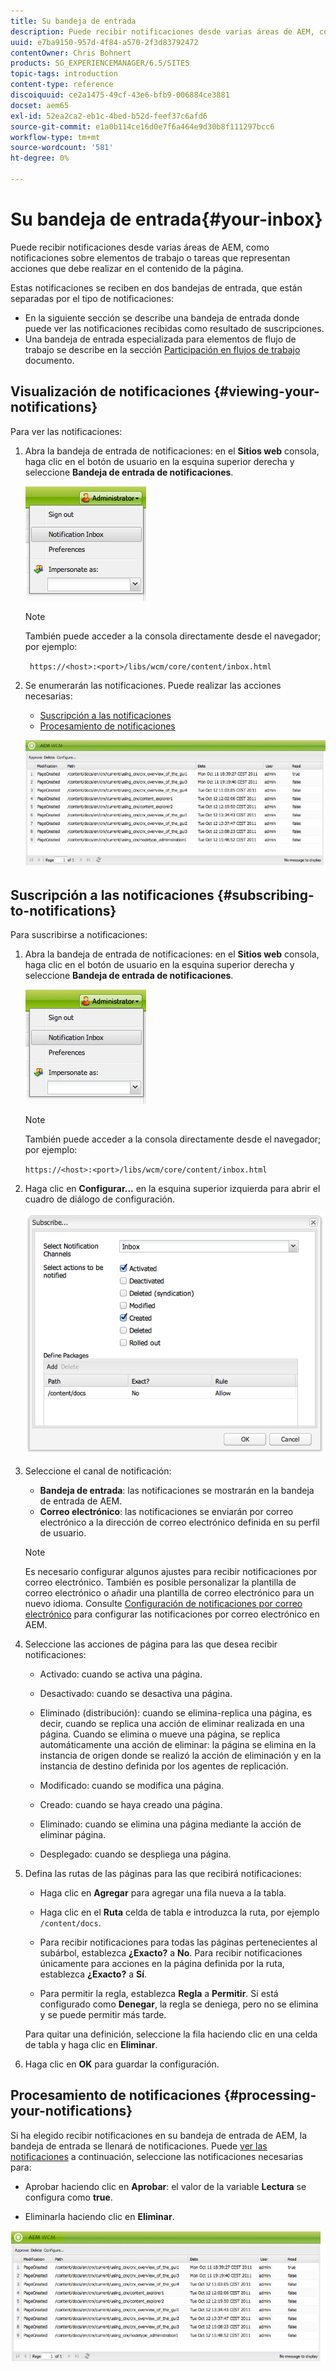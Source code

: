 ```yaml
---
title: Su bandeja de entrada
description: Puede recibir notificaciones desde varias áreas de AEM, como notificaciones sobre elementos de trabajo o tareas que representan acciones que debe realizar en el contenido de la página.
uuid: e7ba9150-957d-4f84-a570-2f3d83792472
contentOwner: Chris Bohnert
products: SG_EXPERIENCEMANAGER/6.5/SITES
topic-tags: introduction
content-type: reference
discoiquuid: ce2a1475-49cf-43e6-bfb9-006884ce3881
docset: aem65
exl-id: 52ea2ca2-eb1c-4bed-b52d-feef37c6afd6
source-git-commit: e1a0b114ce16d0e7f6a464e9d30b8f111297bcc6
workflow-type: tm+mt
source-wordcount: '581'
ht-degree: 0%

---
```


# Su bandeja de entrada{#your-inbox}

Puede recibir notificaciones desde varias áreas de AEM, como notificaciones sobre elementos de trabajo o tareas que representan acciones que debe realizar en el contenido de la página.

Estas notificaciones se reciben en dos bandejas de entrada, que están separadas por el tipo de notificaciones:

* En la siguiente sección se describe una bandeja de entrada donde puede ver las notificaciones recibidas como resultado de suscripciones.
* Una bandeja de entrada especializada para elementos de flujo de trabajo se describe en la sección [Participación en flujos de trabajo](/help/sites-classic-ui-authoring/classic-workflows-participating.md) documento.

## Visualización de notificaciones {#viewing-your-notifications}

Para ver las notificaciones:

1. Abra la bandeja de entrada de notificaciones: en el **Sitios web** consola, haga clic en el botón de usuario en la esquina superior derecha y seleccione **Bandeja de entrada de notificaciones**.

   ![screen_shot_2012-02-08at105226am](assets/screen_shot_2012-02-08at105226am.png)

   >[!NOTE]
   >
   >También puede acceder a la consola directamente desde el navegador; por ejemplo:
   >
   >
   >` https://<host>:<port>/libs/wcm/core/content/inbox.html`

1. Se enumerarán las notificaciones. Puede realizar las acciones necesarias:

   * [Suscripción a las notificaciones](#subscribing-to-notifications)
   * [Procesamiento de notificaciones](#processing-your-notifications)

   ![Chlimage_1-4](assets/chlimage_1-4.jpeg)

## Suscripción a las notificaciones {#subscribing-to-notifications}

Para suscribirse a notificaciones:

1. Abra la bandeja de entrada de notificaciones: en el **Sitios web** consola, haga clic en el botón de usuario en la esquina superior derecha y seleccione **Bandeja de entrada de notificaciones**.

   ![screen_shot_2012-02-08at105226am-1](assets/screen_shot_2012-02-08at105226am-1.png)

   >[!NOTE]
   >
   >También puede acceder a la consola directamente desde el navegador; por ejemplo:
   >
   >
   >`https://<host>:<port>/libs/wcm/core/content/inbox.html`

1. Haga clic en **Configurar...** en la esquina superior izquierda para abrir el cuadro de diálogo de configuración.

   ![screen_shot_2012-02-08at111056am](assets/screen_shot_2012-02-08at111056am.png)

1. Seleccione el canal de notificación:

   * **Bandeja de entrada**: las notificaciones se mostrarán en la bandeja de entrada de AEM.
   * **Correo electrónico**: las notificaciones se enviarán por correo electrónico a la dirección de correo electrónico definida en su perfil de usuario.

   >[!NOTE]
   >
   >Es necesario configurar algunos ajustes para recibir notificaciones por correo electrónico. También es posible personalizar la plantilla de correo electrónico o añadir una plantilla de correo electrónico para un nuevo idioma. Consulte [Configuración de notificaciones por correo electrónico](/help/sites-administering/notification.md#configuringemailnotification) para configurar las notificaciones por correo electrónico en AEM.

1. Seleccione las acciones de página para las que desea recibir notificaciones:

   * Activado: cuando se activa una página.
   * Desactivado: cuando se desactiva una página.
   * Eliminado (distribución): cuando se elimina-replica una página, es decir, cuando se replica una acción de eliminar realizada en una página.
Cuando se elimina o mueve una página, se replica automáticamente una acción de eliminar: la página se elimina en la instancia de origen donde se realizó la acción de eliminación y en la instancia de destino definida por los agentes de replicación.

   * Modificado: cuando se modifica una página.
   * Creado: cuando se haya creado una página.
   * Eliminado: cuando se elimina una página mediante la acción de eliminar página.
   * Desplegado: cuando se despliega una página.

1. Defina las rutas de las páginas para las que recibirá notificaciones:

   * Haga clic en **Agregar** para agregar una fila nueva a la tabla.
   * Haga clic en el **Ruta** celda de tabla e introduzca la ruta, por ejemplo `/content/docs`.

   * Para recibir notificaciones para todas las páginas pertenecientes al subárbol, establezca **¿Exacto?** a **No**.
Para recibir notificaciones únicamente para acciones en la página definida por la ruta, establezca **¿Exacto?** a **Sí**.

   * Para permitir la regla, establezca **Regla** a **Permitir**. Si está configurado como **Denegar**, la regla se deniega, pero no se elimina y se puede permitir más tarde.

   Para quitar una definición, seleccione la fila haciendo clic en una celda de tabla y haga clic en **Eliminar**.

1. Haga clic en **OK** para guardar la configuración.

## Procesamiento de notificaciones {#processing-your-notifications}

Si ha elegido recibir notificaciones en su bandeja de entrada de AEM, la bandeja de entrada se llenará de notificaciones. Puede [ver las notificaciones](#viewing-your-notifications) a continuación, seleccione las notificaciones necesarias para:

* Aprobar haciendo clic en **Aprobar**: el valor de la variable **Lectura** se configura como **true**.

* Eliminarla haciendo clic en **Eliminar**.

![Chlimage_1-5](assets/chlimage_1-5.jpeg)
